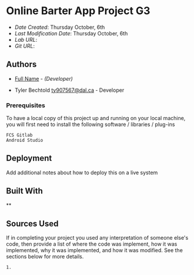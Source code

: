# Online Barter App Project G3


* *Date Created*: Thursday October, 6th
* *Last Modification Date*: Thursday October, 6th
* *Lab URL*:
* *Git URL*:

## Authors

* [Full Name](email@dal.ca) - *(Developer)*
- Tyler Bechtold ty907567@dal.ca - Developer

### Prerequisites

To have a local copy of this project up and running on your local machine, you will first need to install the following software / libraries / plug-ins

```
FCS Gitlab
Android Studio

```

## Deployment

Add additional notes about how to deploy this on a live system

## Built With

<!--- Provide a list of the frameworks used to build this application, your list should include the name of the framework used, the url where the framework is available for download and what the framework was used for, see the example below --->



**

## Sources Used

If in completing your project you used any interpretation of someone else's code, then provide a list of where the code was implement, how it was implemented, why it was implemented, and how it was modified. See the sections below for more details.



```
1.


```

